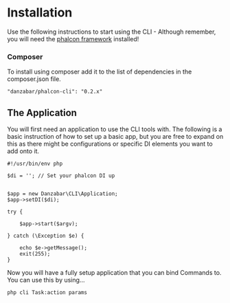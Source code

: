 Installation
============

Use the following instructions to start using the CLI - Although remember, you will need the [phalcon framework](http://phalconphp.com/) installed!

### Composer

To install using composer add it to the list of dependencies in the composer.json file.

	"danzabar/phalcon-cli": "0.2.x"


## The Application

You will first need an application to use the CLI tools with. The following is a basic instruction of how to set up a basic app, but you are free to expand on this as there might be configurations or specific DI elements you want to add onto it.

	#!/usr/bin/env php

	$di = ''; // Set your phalcon DI up


	$app = new Danzabar\CLI\Application;
	$app->setDI($di);

	try {
		
		$app->start($argv);

	} catch (\Exception $e) {
		
		echo $e->getMessage();
		exit(255);
	}


Now you will have a fully setup application that you can bind Commands to. You can use this by using...

	php cli Task:action params
